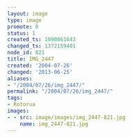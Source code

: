 ```yaml
---
layout: image
type: image
promote: 0
status: 1
created_ts: 1090861643
changed_ts: 1372159401
node_id: 821
title: IMG_2447
created: '2004-07-26'
changed: '2013-06-25'
aliases:
- "/2004/07/26/img_2447/"
permalink: "/2004/07/26/img_2447/"
tags:
- Rotorua
images:
- - src: image/images/img_2447-821.jpg
    name: img_2447-821.jpg
---
```


